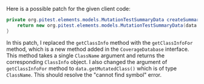 Here is a possible patch for the given client code:
```java
private org.pitest.elements.models.MutationTestSummaryData createSummaryData(final org.pitest.coverage.CoverageDatabase coverage, final org.pitest.mutationtest.ClassMutationResults data) {
    return new org.pitest.elements.models.MutationTestSummaryData(data.getFileName(), data.getMutations(), coverage.getClassInfoFor(data.getMutatedClass()));
}
```
In this patch, I replaced the `getClassInfo` method with the `getClassInfoFor` method, which is a new method added in the `CoverageDatabase` interface. This method takes a single `ClassName` argument and returns the corresponding `ClassInfo` object. I also changed the argument of `getClassInfoFor` method to `data.getMutatedClass()` which is of type `ClassName`. This should resolve the "cannot find symbol" error.